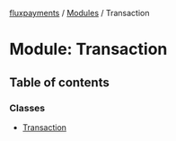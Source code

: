 [fluxpayments](../README.md) / [Modules](../modules.md) / Transaction

# Module: Transaction

## Table of contents

### Classes

- [Transaction](../classes/Transaction.Transaction.md)
